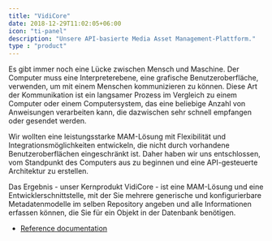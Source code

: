 ```yaml
---
title: "VidiCore"
date: 2018-12-29T11:02:05+06:00
icon: "ti-panel"
description: "Unsere API-basierte Media Asset Management-Plattform."
type : "product"
---
```


Es gibt immer noch eine Lücke zwischen Mensch und Maschine. Der Computer muss eine Interpreterebene, eine grafische Benutzeroberfläche, verwenden, um mit einem Menschen kommunizieren zu können. Diese Art der Kommunikation ist ein langsamer Prozess im Vergleich zu einem Computer oder einem Computersystem, das eine beliebige Anzahl von Anweisungen verarbeiten kann, die dazwischen sehr schnell empfangen oder gesendet werden.

Wir wollten eine leistungsstarke MAM-Lösung mit Flexibilität und Integrationsmöglichkeiten entwickeln, die nicht durch vorhandene Benutzeroberflächen eingeschränkt ist. Daher haben wir uns entschlossen, vom Standpunkt des Computers aus zu beginnen und eine API-gesteuerte Architektur zu erstellen.

Das Ergebnis - unser Kernprodukt VidiCore - ist eine MAM-Lösung und eine Entwicklerschnittstelle, mit der Sie mehrere generische und konfigurierbare Metadatenmodelle im selben Repository angeben und alle Informationen erfassen können, die Sie für ein Objekt in der Datenbank benötigen.

- [Reference documentation](/apidoc/)
